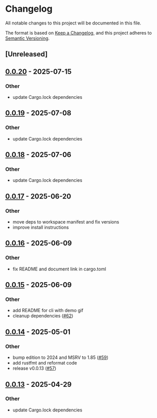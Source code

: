 # Changelog

All notable changes to this project will be documented in this file.

The format is based on [Keep a Changelog](https://keepachangelog.com/en/1.0.0/),
and this project adheres to [Semantic Versioning](https://semver.org/spec/v2.0.0.html).

## [Unreleased]

## [0.0.20](https://github.com/joshka/webfinger-rs/compare/webfinger-cli-v0.0.19...webfinger-cli-v0.0.20) - 2025-07-15

### Other

- update Cargo.lock dependencies

## [0.0.19](https://github.com/joshka/webfinger-rs/compare/webfinger-cli-v0.0.18...webfinger-cli-v0.0.19) - 2025-07-08

### Other

- update Cargo.lock dependencies

## [0.0.18](https://github.com/joshka/webfinger-rs/compare/webfinger-cli-v0.0.17...webfinger-cli-v0.0.18) - 2025-07-06

### Other

- update Cargo.lock dependencies

## [0.0.17](https://github.com/joshka/webfinger-rs/compare/webfinger-cli-v0.0.16...webfinger-cli-v0.0.17) - 2025-06-20

### Other

- move deps to workspace manifest and fix versions
- improve install instructions

## [0.0.16](https://github.com/joshka/webfinger-rs/compare/webfinger-cli-v0.0.15...webfinger-cli-v0.0.16) - 2025-06-09

### Other

- fix README and document link in cargo.toml

## [0.0.15](https://github.com/joshka/webfinger-rs/compare/webfinger-cli-v0.0.14...webfinger-cli-v0.0.15) - 2025-06-09

### Other

- add README for cli with demo gif
- cleanup dependencies ([#62](https://github.com/joshka/webfinger-rs/pull/62))

## [0.0.14](https://github.com/joshka/webfinger-rs/compare/webfinger-cli-v0.0.13...webfinger-cli-v0.0.14) - 2025-05-01

### Other

- bump edition to 2024 and MSRV to 1.85 ([#59](https://github.com/joshka/webfinger-rs/pull/59))
- add rustfmt and reformat code
- release v0.0.13 ([#57](https://github.com/joshka/webfinger-rs/pull/57))

## [0.0.13](https://github.com/joshka/webfinger-rs/compare/webfinger-cli-v0.0.12...webfinger-cli-v0.0.13) - 2025-04-29

### Other

- update Cargo.lock dependencies
